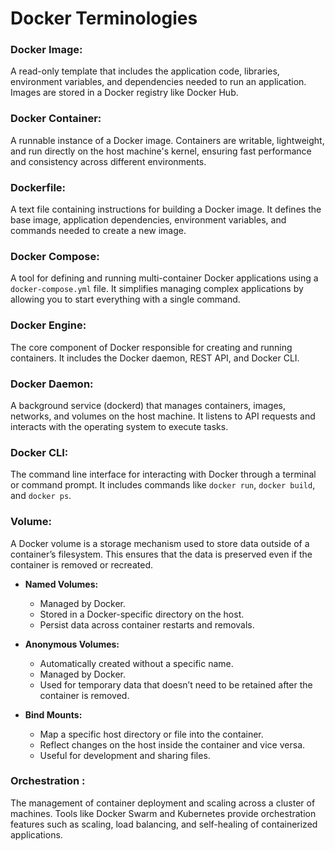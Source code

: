 
# **Docker Terminologies**

### Docker Image:

A read-only template that includes the application code, libraries, environment variables, and dependencies needed to run an application. Images are stored in a Docker registry like Docker Hub.

### Docker Container:

A runnable instance of a Docker image. Containers are writable, lightweight, and run directly on the host machine's kernel, ensuring fast performance and consistency across different environments.

### Dockerfile:
A text file containing instructions for building a Docker image. It defines the base image, application dependencies, environment variables, and commands needed to create a new image.

### Docker Compose:
A tool for defining and running multi-container Docker applications using a `docker-compose.yml` file. It simplifies managing complex applications by allowing you to start everything with a single command.

### Docker Engine:
The core component of Docker responsible for creating and running containers. It includes the Docker daemon, REST API, and Docker CLI.

### Docker Daemon:
 A background service (dockerd) that manages containers, images, networks, and volumes on the host machine. It listens to API requests and interacts with the operating system to execute tasks.

### Docker CLI:
 The command line interface for interacting with Docker through a terminal or command prompt. It includes commands like `docker run`, `docker build`, and `docker ps`.


### Volume:
A Docker volume is a storage mechanism used to store data outside of a container’s filesystem. This ensures that the data is preserved even if the container is removed or recreated.

-   **Named Volumes:**
    -   Managed by Docker.
    -   Stored in a Docker-specific directory on the host.
    -   Persist data across container restarts and removals.
    
-   **Anonymous Volumes:**
    -   Automatically created without a specific name.
    -   Managed by Docker.
    -   Used for temporary data that doesn’t need to be retained after the container is removed.
-   **Bind Mounts:**
    
    -   Map a specific host directory or file into the container.
    -   Reflect changes on the host inside the container and vice versa.
    -   Useful for development and sharing files.

### Orchestration :
The management of container deployment and scaling across a cluster of machines. Tools like Docker Swarm and Kubernetes provide orchestration features such as scaling, load balancing, and self-healing of containerized applications.








<!--stackedit_data:
eyJoaXN0b3J5IjpbLTE3MzQzMTY4MTEsLTEzMzc1NTMyNDQsMT
U3NzE2NDc5Niw0NTcwNDQ5MTBdfQ==
-->